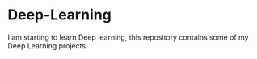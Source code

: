 # Deep-Learning
I am starting to learn Deep learning, this repository contains some of my Deep Learning projects.
